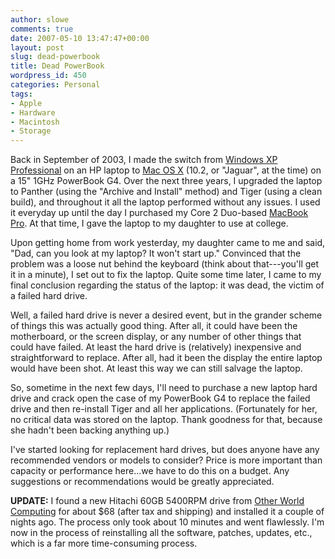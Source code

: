 ```yaml
---
author: slowe
comments: true
date: 2007-05-10 13:47:47+00:00
layout: post
slug: dead-powerbook
title: Dead PowerBook
wordpress_id: 450
categories: Personal
tags:
- Apple
- Hardware
- Macintosh
- Storage
---
```


Back in September of 2003, I made the switch from [Windows XP Professional](http://www.microsoft.com/windowsxp/) on an HP laptop to [Mac OS X](http://www.apple.com/macosx/) (10.2, or "Jaguar", at the time) on a 15" 1GHz PowerBook G4. Over the next three years, I upgraded the laptop to Panther (using the "Archive and Install" method) and Tiger (using a clean build), and throughout it all the laptop performed without any issues. I used it everyday up until the day I purchased my Core 2 Duo-based [MacBook Pro](http://www.apple.com/macbookpro/). At that time, I gave the laptop to my daughter to use at college.

Upon getting home from work yesterday, my daughter came to me and said, "Dad, can you look at my laptop? It won't start up." Convinced that the problem was a loose nut behind the keyboard (think about that---you'll get it in a minute), I set out to fix the laptop. Quite some time later, I came to my final conclusion regarding the status of the laptop: it was dead, the victim of a failed hard drive.

Well, a failed hard drive is never a desired event, but in the grander scheme of things this was actually good thing. After all, it could have been the motherboard, or the screen display, or any number of other things that could have failed. At least the hard drive is (relatively) inexpensive and straightforward to replace. After all, had it been the display the entire laptop would have been shot. At least this way we can still salvage the laptop.

So, sometime in the next few days, I'll need to purchase a new laptop hard drive and crack open the case of my PowerBook G4 to replace the failed drive and then re-install Tiger and all her applications. (Fortunately for her, no critical data was stored on the laptop.  Thank goodness for that, because she hadn't been backing anything up.)

I've started looking for replacement hard drives, but does anyone have any recommended vendors or models to consider? Price is more important than capacity or performance here...we have to do this on a budget. Any suggestions or recommendations would be greatly appreciated.

**UPDATE:** I found a new Hitachi 60GB 5400RPM drive from [Other World Computing](http://www.macsales.com/) for about $68 (after tax and shipping) and installed it a couple of nights ago. The process only took about 10 minutes and went flawlessly. I'm now in the process of reinstalling all the software, patches, updates, etc., which is a far more time-consuming process.
